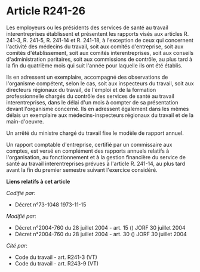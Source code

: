 # Article R241-26

Les employeurs ou les présidents des services de santé au travail interentreprises établissent et présentent les rapports
visés aux articles R. 241-3, R. 241-5, R. 241-14 et R. 241-18, à l'exception de ceux qui concernent l'activité des médecins
du travail, soit aux comités d'entreprise, soit aux comités d'établissement, soit aux comités interentreprises, soit aux
conseils d'administration paritaires, soit aux commissions de contrôle, au plus tard à la fin du quatrième mois qui suit
l'année pour laquelle ils ont été établis.

Ils en adressent un exemplaire, accompagné des observations de l'organisme compétent, selon le cas, soit aux inspecteurs du
travail, soit aux directeurs régionaux du travail, de l'emploi et de la formation professionnelle chargés du contrôle des
services de santé au travail interentreprises, dans le délai d'un mois à compter de sa présentation devant l'organisme
concerné. Ils en adressent également dans les mêmes délais un exemplaire aux médecins-inspecteurs régionaux du travail et de
la main-d'oeuvre.

Un arrêté du ministre chargé du travail fixe le modèle de rapport annuel.

Un rapport comptable d'entreprise, certifié par un commissaire aux comptes, est versé en complément des rapports annuels
relatifs à l'organisation, au fonctionnement et à la gestion financière du service de santé au travail interentreprises
prévues à l'article R. 241-14, au plus tard avant la fin du premier semestre suivant l'exercice considéré.

**Liens relatifs à cet article**

_Codifié par_:

  - Décret n°73-1048 1973-11-15

_Modifié par_:

  - Décret n°2004-760 du 28 juillet 2004 - art. 15 () JORF 30 juillet 2004
  - Décret n°2004-760 du 28 juillet 2004 - art. 30 () JORF 30 juillet 2004

_Cité par_:

  - Code du travail - art. R241-3 (VT)
  - Code du travail - art. R243-9 (VT)
